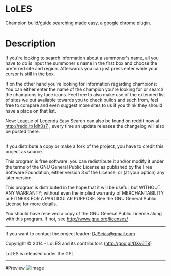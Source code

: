 LoLES
===

Champion build/guide searching made easy, a google chrome plugin.

Description
===

If you're looking to search information about a summoner's name, all you have to do is input the summoner's name in the first box and choose the preferred site and region. Afterwards you can just press enter while your cursor is still in the box.

If on the other hand you're looking for information regarding champions: You can either enter the name of the champion you're looking for or search the champions by face icons. Feel free to also make use of the extended list of sites we put available towards you to check builds and such from, feel free to compare and even suggest more sites to us if you think they should have a place on that list.

New: League of Legends Easy Search can also be found on reddit now at http://redd.it/1dh0s7 , every time an update releases the changelog will also be posted there.

***

If you distribute a copy or make a fork of the project, you have to credit this project as source.
	
This program is free software: you can redistribute it and/or modify it under the terms of the GNU General Public License as published by the Free Software Foundation, either version 3 of the License, or (at your option) any later version.
 
This program is distributed in the hope that it will be useful, but WITHOUT ANY WARRANTY; without even the implied warranty of MERCHANTABILITY or FITNESS FOR A PARTICULAR PURPOSE.  See the GNU General Public License for more details.
 
You should have received a copy of the GNU General Public License along with this program.  If not, see http://www.gnu.org/licenses/ .

***

If you want to contact the project leader: DJScias@gmail.com

Copyright © 2014 - LoLES and its contributors (http://goo.gl/DXv6T8)

LoLES is released under the GPL

*** 
#Preview
![image](http://i.imgur.com/c35hTgU.png)
